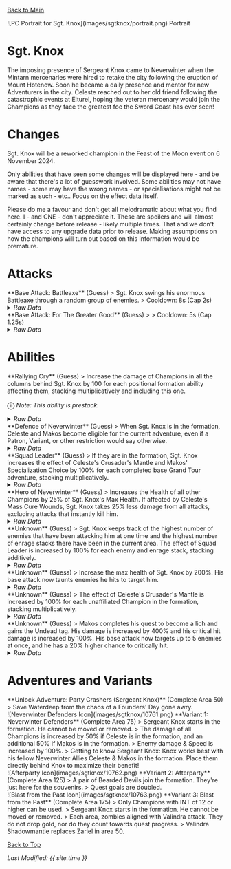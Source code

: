 [Back to Main](index.md)

<span class="championPortraitsRow">
    <span class="championPortraitsColumn">
        <span class="championPortraitsImage">
            ![PC Portrait for Sgt. Knox](images/sgtknox/portrait.png)
        </span>
        <span>
        Portrait
        </span>
    </span>
</span>

# Sgt. Knox

The imposing presence of Sergeant Knox came to Neverwinter when the Mintarn mercenaries were hired to retake the city following the eruption of Mount Hotenow. Soon he became a daily presence and mentor for new Adventurers in the city. Celeste reached out to her old friend following the catastrophic events at Elturel, hoping the veteran mercenary would join the Champions as they face the greatest foe the Sword Coast has ever seen!

# Changes

Sgt. Knox will be a reworked champion in the Feast of the Moon event on 6 November 2024.

Only abilities that have seen some changes will be displayed here - and be aware that there's a lot of guesswork involved. Some abilities may not have names - some may have the *wrong* names - or specialisations might not be marked as such - etc.. Focus on the effect data itself.

Please do me a favour and don't get all melodramatic about what you find here. I - and CNE - don't appreciate it. These are spoilers and will almost certainly change before release - likely multiple times. That and we don't have access to any upgrade data prior to release. Making assumptions on how the champions will turn out based on this information would be premature.

# Attacks

<div markdown="1" class="abilityBorder"><div markdown="1" class="abilityBorderInner">
**Base Attack: Battleaxe** (Guess)
> Sgt. Knox swings his enormous Battleaxe through a random group of enemies.  
> Cooldown: 8s (Cap 2s)
<details><summary><em>Raw Data</em></summary>
<p>
<pre>
{
    "id": 817,
    "name": "Battleaxe",
    "description": "Sgt. Knox swings his enormous Battleaxe through a random group of enemies.",
    "long_description": "Sgt. Knox swings his enormous Battleaxe through a random group of enemies.",
    "graphic_id": 0,
    "target": "random",
    "num_targets": 1,
    "aoe_radius": 150,
    "damage_modifier": 1,
    "cooldown": 8,
    "animations": [
        {
            "type": "melee_attack",
            "target_offset_x": -75,
            "damage_frame": 18,
            "jump_sound": 30,
            "sound_frames": {
                "15": 189
            }
        }
    ],
    "tags": [
        "melee"
    ],
    "damage_types": [
        "melee"
    ]
}
</pre>
</p>
</details>
</div></div>

<div markdown="1" class="abilityBorder"><div markdown="1" class="abilityBorderInner">
**Base Attack: For The Greater Good** (Guess)
>   
> Cooldown: 5s (Cap 1.25s)
<details><summary><em>Raw Data</em></summary>
<p>
<pre>
{
    "id": 816,
    "name": "For The Greater Good",
    "description": "",
    "long_description": "",
    "graphic_id": 1,
    "target": "random",
    "num_targets": 5,
    "aoe_radius": 0,
    "damage_modifier": 1,
    "cooldown": 5,
    "animations": [
        {
            "type": "makos_knox_attack",
            "start_shoot_frame": 18,
            "end_shoot_frame": 41,
            "visual_damage_start_frame": 24,
            "num_attacks": 5,
            "shoot_offset": {
                "x": 120,
                "y": -75
            },
            "target_offset_x": -100,
            "target_offset_y": -50,
            "impact_graphic_id": 751,
            "beam_graphic_id": [
                752
            ]
        }
    ],
    "tags": [
        "ranged"
    ],
    "damage_types": [
        "magic"
    ]
}
</pre>
</p>
</details>
</div></div>

# Abilities

<div markdown="1" class="abilityBorder"><div markdown="1" class="abilityBorderInner">
**Rallying Cry** (Guess)
> Increase the damage of Champions in all the columns behind Sgt. Knox by 100 for each positional formation ability affecting them, stacking multiplicatively and including this one.

<span style="font-size:1.2em;">ⓘ</span> *Note: This ability is prestack.*
<details><summary><em>Raw Data</em></summary>
<p>
<pre>
{
    "id": 2128,
    "flavour_text": "",
    "description": {
        "desc": "Increase the damage of Champions in all the columns behind $source by $(not_buffed amount) for each positional formation ability affecting them, stacking multiplicatively and including this one."
    },
    "effect_keys": [
        {
            "effect_string": "pre_stack,100"
        },
        {
            "effect_string": "hero_dps_multiplier_mult,100",
            "amount_expr": "upgrade_amount(15953,0)",
            "targets": [
                "behind"
            ],
            "amount_func": "mult",
            "stack_func": "per_positional_formation_ability",
            "show_bonus": true,
            "stack_title": "Positional Formation Abilities",
            "show_stats_on_receiver": true,
            "show_bonus_on_receiver_only": true,
            "off_when_benched": true,
            "override_key_desc": "Increases the damage of $target by $(not_buffed amount)% for every positional formation ability"
        }
    ],
    "requirements": "",
    "graphic_id": 10775,
    "large_graphic_id": 0,
    "properties": {
        "is_formation_ability": true,
        "owner_use_outgoing_description": true,
        "default_bonus_index": 0
    }
}
</pre>
</p>
</details>
</div></div>

<div markdown="1" class="abilityBorder"><div markdown="1" class="abilityBorderInner">
**Defence of Neverwinter** (Guess)
> When Sgt. Knox is in the formation, Celeste and Makos become eligible for the current adventure, even if a Patron, Variant, or other restriction would say otherwise.
<details><summary><em>Raw Data</em></summary>
<p>
<pre>
{
    "id": 2129,
    "flavour_text": "",
    "description": {
        "desc": "When $source is in the formation, Celeste and Makos become eligible for the current adventure, even if a Patron, Variant, or other restriction would say otherwise."
    },
    "effect_keys": [
        {
            "off_when_benched": true,
            "effect_string": "force_allow_hero",
            "hero_ids": [
                2,
                9
            ]
        }
    ],
    "requirements": "",
    "graphic_id": 24880,
    "large_graphic_id": 24874,
    "properties": []
}
</pre>
</p>
</details>
</div></div>

<div markdown="1" class="abilityBorder"><div markdown="1" class="abilityBorderInner">
**Squad Leader** (Guess)
> If they are in the formation, Sgt. Knox increases the effect of Celeste's Crusader's Mantle and Makos' Specialization Choice by 100% for each completed base Grand Tour adventure, stacking multiplicatively.
<details><summary><em>Raw Data</em></summary>
<p>
<pre>
{
    "id": 2130,
    "flavour_text": "",
    "description": {
        "desc": "If they are in the formation, $source increases the effect of Celeste's Crusader's Mantle and Makos' Specialization Choice by $amount% for each completed base Grand Tour adventure, stacking multiplicatively."
    },
    "effect_keys": [
        {
            "off_when_benched": true,
            "effect_string": "buff_upgrades,100,24,139,140",
            "targets": [
                "other"
            ],
            "stacks_multiply": true,
            "amount_func": "mult",
            "stack_func": "get_stat",
            "stat": "GrandTourBaseAdventuresCompleted",
            "ided_stat_id": 1,
            "ided_stat_handler": "CompletedBaseAdventures",
            "use_computed_amount_for_description": true,
            "skip_effect_key_desc": true,
            "amount_updated_listeners": [
                "stat_changed,GrandTourBaseAdventuresCompleted"
            ]
        }
    ],
    "requirements": "",
    "graphic_id": 24881,
    "large_graphic_id": 24875,
    "properties": {
        "is_formation_ability": true,
        "owner_use_outgoing_description": true
    }
}
</pre>
</p>
</details>
</div></div>

<div markdown="1" class="abilityBorder"><div markdown="1" class="abilityBorderInner">
**Hero of Neverwinter** (Guess)
> Increases the Health of all other Champions by 25% of Sgt. Knox's Max Health. If affected by Celeste's Mass Cure Wounds, Sgt. Knox takes 25% less damage from all attacks, excluding attacks that instantly kill him.
<details><summary><em>Raw Data</em></summary>
<p>
<pre>
{
    "id": 2131,
    "flavour_text": "",
    "description": {
        "desc": "Increases the Health of all other Champions by $amount% of $source's Max Health. If affected by Celeste's Mass Cure Wounds, $source takes 25% less damage from all attacks, excluding attacks that instantly kill him."
    },
    "effect_keys": [
        {
            "effect_string": "increase_health_by_source_percent,25",
            "targets": [
                "other"
            ],
            "off_when_benched": true
        },
        {
            "effect_string": "effect_def,868"
        }
    ],
    "requirements": "",
    "graphic_id": 10774,
    "large_graphic_id": 0,
    "properties": {
        "is_buff_incoming_formation_abilities_target": false
    }
}
</pre>
</p>
</details>
</div></div>

<div markdown="1" class="abilityBorder"><div markdown="1" class="abilityBorderInner">
**Unknown** (Guess)
> Sgt. Knox keeps track of the highest number of enemies that have been attacking him at one time and the highest number of enrage stacks there have been in the current area. The effect of Squad Leader is increased by 100% for each enemy and enrage stack, stacking additively.
<details><summary><em>Raw Data</em></summary>
<p>
<pre>
{
    "id": 2132,
    "flavour_text": "",
    "description": {
        "desc": "$source keeps track of the highest number of enemies that have been attacking him at one time and the highest number of enrage stacks there have been in the current area. The effect of Squad Leader is increased by 100% for each enemy and enrage stack, stacking additively."
    },
    "effect_keys": [
        {
            "effect_string": "buff_upgrade,100,15955",
            "manual_stacking": true,
            "stacks_multiply": false,
            "show_bonus": true,
            "stack_title": "Defender Stacks",
            "active_graphic_id": 3036,
            "active_graphic_y": -180,
            "active_graphic_any_amount_frame": 1,
            "active_graphic_sort_offset": 3
        },
        {
            "effect_string": "monster_attack_enrage_stacker,0"
        }
    ],
    "requirements": "",
    "graphic_id": 1,
    "large_graphic_id": 0,
    "properties": {
        "is_formation_ability": true
    }
}
</pre>
</p>
</details>
</div></div>

<div markdown="1" class="abilityBorder"><div markdown="1" class="abilityBorderInner">
**Unknown** (Guess)
> Increase the max health of Sgt. Knox by 200%. His base attack now taunts enemies he hits to target him.
<details><summary><em>Raw Data</em></summary>
<p>
<pre>
{
    "id": 2135,
    "flavour_text": "",
    "description": {
        "desc": "Increase the max health of $source by 200%. His base attack now taunts enemies he hits to target him."
    },
    "effect_keys": [
        {
            "effect_string": "health_mult,200"
        },
        {
            "effect_string": "taunt,0",
            "base_attack_taunts": true,
            "base_attack_always_taunts": true
        }
    ],
    "requirements": "",
    "graphic_id": 1,
    "large_graphic_id": 0,
    "properties": {
        "is_formation_ability": true
    }
}
</pre>
</p>
</details>
</div></div>

<div markdown="1" class="abilityBorder"><div markdown="1" class="abilityBorderInner">
**Unknown** (Guess)
> The effect of Celeste's Crusader's Mantle is increased by 100% for each unaffiliated Champion in the formation, stacking multiplicatively.
<details><summary><em>Raw Data</em></summary>
<p>
<pre>
{
    "id": 2133,
    "flavour_text": "",
    "description": {
        "desc": "The effect of Celeste's Crusader's Mantle is increased by $amount% for each unaffiliated Champion in the formation, stacking multiplicatively."
    },
    "effect_keys": [
        {
            "effect_string": "buff_upgrade,100,24",
            "stack_func": "per_hero",
            "amount_func": "mult",
            "tag": "unaffiliated"
        }
    ],
    "requirements": "",
    "graphic_id": 1,
    "large_graphic_id": 0,
    "properties": {
        "is_formation_ability": true
    }
}
</pre>
</p>
</details>
</div></div>

<div markdown="1" class="abilityBorder"><div markdown="1" class="abilityBorderInner">
**Unknown** (Guess)
> Makos completes his quest to become a lich and gains the Undead tag. His damage is increased by 400% and his critical hit damage is increased by 100%. His base attack now targets up to 5 enemies at once, and he has a 20% higher chance to critically hit.
<details><summary><em>Raw Data</em></summary>
<p>
<pre>
{
    "id": 2134,
    "flavour_text": "",
    "description": {
        "desc": "Makos completes his quest to become a lich and gains the Undead tag. His damage is increased by $(amount___2)% and his critical hit damage is increased by $(amount___3)%. His base attack now targets up to 5 enemies at once, and he has a $(amount___5)% higher chance to critically hit."
    },
    "effect_keys": [
        {
            "effect_string": "appear_dead",
            "targets": [
                "self_slot"
            ]
        },
        {
            "effect_string": "hero_dps_multiplier_mult,400",
            "targets": [
                "self_slot"
            ]
        },
        {
            "effect_string": "buff_base_crit_damage_mult,100",
            "targets": [
                "self_slot"
            ]
        },
        {
            "effect_string": "change_base_attack,816",
            "off_when_benched": true,
            "targets": [
                "self_slot"
            ]
        },
        {
            "effect_string": "buff_base_crit_chance_add,20",
            "off_when_benched": true,
            "targets": [
                "self_slot"
            ]
        }
    ],
    "requirements": [
        {
            "requirement": "hero_in_formation",
            "target_hero_id": 9
        }
    ],
    "graphic_id": 1,
    "large_graphic_id": 0,
    "properties": {
        "is_formation_ability": true,
        "owner_use_outgoing_description": false,
        "use_owner_override": true,
        "indexed_effect_properties": true,
        "per_effect_index_bonuses": true
    }
}
</pre>
</p>
</details>
</div></div>

# Adventures and Variants

<div markdown="1" class="abilityBorder"><div markdown="1" class="abilityBorderInner">
**Unlock Adventure: Party Crashers (Sergeant Knox)** (Complete Area 50)
> Save Waterdeep from the chaos of a Founders' Day gone awry.
</div></div>
<div markdown="1" class="abilityBorder"><div markdown="1" class="abilityBorderInner">
![Neverwinter Defenders Icon](images/sgtknox/10761.png) **Variant 1: Neverwinter Defenders** (Complete Area 75)
> Sergeant Knox starts in the formation. He cannot be moved or removed.   
> The damage of all Champions is increased by 50% if Celeste is in the formation, and an additional 50% if Makos is in the formation.  
> Enemy damage & Speed is increased by 100%.   
> Getting to know Sergeant Knox: Knox works best with his fellow Neverwinter Allies Celeste & Makos in the formation. Place them directly behind Knox to maximize their benefit!
</div></div>
<div markdown="1" class="abilityBorder"><div markdown="1" class="abilityBorderInner">
![Afterparty Icon](images/sgtknox/10762.png) **Variant 2: Afterparty** (Complete Area 125)
> A pair of Bearded Devils join the formation. They're just here for the souvenirs.    
> Quest goals are doubled.
</div></div>
<div markdown="1" class="abilityBorder"><div markdown="1" class="abilityBorderInner">
![Blast from the Past Icon](images/sgtknox/10763.png) **Variant 3: Blast from the Past** (Complete Area 175)
> Only Champions with INT of 12 or higher can be used.   
> Sergeant Knox starts in the formation. He cannot be moved or removed.   
> Each area, zombies aligned with Valindra attack. They do not drop gold, nor do they count towards quest progress.  
> Valindra Shadowmantle replaces Zariel in area 50.
</div></div>

[Back to Top](#top)

*Last Modified: {{ site.time }}*